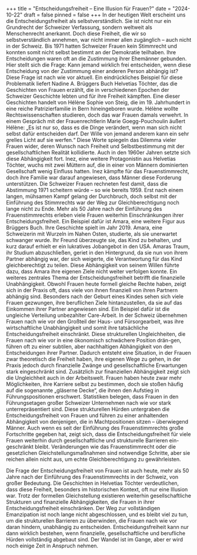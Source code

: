 +++
title = "Entscheidungsfreiheit – Eine Illusion für Frauen?"
date = "2024-10-22"
draft = false
pinned = false
+++
In der heutigen Welt erscheint uns die Entscheidungsfreiheit als selbstverständlich. Sie ist nicht nur ein Grundrecht der Schweizer Verfassung, sondern weltweit als Menschenrecht anerkannt. Doch diese Freiheit, die wir so selbstverständlich annehmen, war nicht immer allen zugänglich – auch nicht in der Schweiz. Bis 1971 hatten Schweizer Frauen kein Stimmrecht und konnten somit nicht selbst bestimmt an der Demokratie teilhaben. Ihre Entscheidungen waren oft an die Zustimmung ihrer Ehemänner gebunden. Hier stellt sich die Frage: Kann jemand wirklich frei entscheiden, wenn diese Entscheidung von der Zustimmung einer anderen Person abhängig ist? Diese Frage ist nach wie vor aktuell.
Ein eindrückliches Beispiel für diese Problematik liefert Nadine A. Brüggers Buch Helvetias Töchter, das die Geschichten von Frauen erzählt, die in verschiedenen Epochen der Schweizer Geschichte lebten und für ihre Freiheit kämpften. Eine dieser Geschichten handelt von Hélène Sophie von Steig, die im 19. Jahrhundert in eine reiche Patrizierfamilie in Bern hineingeboren wurde. Hélène wollte Rechtswissenschaften studieren, doch das war Frauen damals verwehrt. In einem Gespräch mit der Frauenrechtlerin Marie Goegg-Pouchoulin äußert Hélène: „Es ist nur so, dass es die Dinge verändert, wenn man sich nicht selbst dafür entscheiden darf. Der Wille von jemand anderem kann ein sehr grelles Licht auf sie werfen.“ Diese Worte spiegeln das Dilemma vieler Frauen wider, deren Wunsch nach Freiheit und Selbstbestimmung mit der gesellschaftlichen Realität kollidierte.
Auch in den 1960er Jahren setzte sich diese Abhängigkeit fort. Inez, eine weitere Protagonistin aus Helvetias Töchter, wuchs mit zwei Müttern auf, die in einer von Männern dominierten Gesellschaft wenig Einfluss hatten. Inez kämpfte für das Frauenstimmrecht, doch ihre Familie war darauf angewiesen, dass Männer diese Forderung unterstützen. Die Schweizer Frauen rechneten fest damit, dass die Abstimmung 1971 scheitern würde – so wie bereits 1959. Erst nach einem langen, mühsamen Kampf gelang der Durchbruch, doch selbst mit der Einführung des Stimmrechts war der Weg zur Gleichberechtigung noch lange nicht zu Ende.
Mehr als 50 Jahre nach der Einführung des Frauenstimmrechts erleben viele Frauen weiterhin Einschränkungen ihrer Entscheidungsfreiheit. Ein Beispiel dafür ist Amara, eine weitere Figur aus Brüggers Buch. Ihre Geschichte spielt im Jahr 2019. Amara, eine Schweizerin mit Wurzeln im Nahen Osten, studierte, als sie unerwartet schwanger wurde. Ihr Freund überzeugte sie, das Kind zu behalten, und kurz darauf erhielt er ein lukratives Jobangebot in den USA. Amaras Traum, ihr Studium abzuschließen, geriet in den Hintergrund, da sie nun von ihrem Partner abhängig war, der sich weigerte, die Verantwortung für das Kind gleichberechtigt zu teilen. Diese Abhängigkeit von seinem Willen führte dazu, dass Amara ihre eigenen Ziele nicht weiter verfolgen konnte.
Ein weiteres zentrales Thema der Entscheidungsfreiheit betrifft die finanzielle Unabhängigkeit. Obwohl Frauen heute formell gleiche Rechte haben, zeigt sich in der Praxis oft, dass viele von ihnen finanziell von ihren Partnern abhängig sind. Besonders nach der Geburt eines Kindes sehen sich viele Frauen gezwungen, ihre beruflichen Ziele hintanzustellen, da sie auf das Einkommen ihrer Partner angewiesen sind. Ein Beispiel dafür ist die ungleiche Verteilung unbezahlter Care-Arbeit. In der Schweiz übernehmen Frauen nach wie vor den Großteil der Haus- und Fürsorgearbeit, was ihre wirtschaftliche Unabhängigkeit und somit ihre tatsächliche Entscheidungsfreiheit einschränkt.
Diese strukturellen Ungleichheiten, die Frauen nach wie vor in eine ökonomisch schwächere Position drän-gen, führen oft zu einer subtilen, aber nachhaltigen Abhängigkeit von den Entscheidungen ihrer Partner. Dadurch entsteht eine Situation, in der Frauen zwar theoretisch die Freiheit haben, ihre eigenen Wege zu gehen, in der Praxis jedoch durch finanzielle Zwänge und gesellschaftliche Erwartungen stark eingeschränkt sind.
Zusätzlich zur finanziellen Abhängigkeit zeigt sich die Ungleichheit auch in der Arbeitswelt. Frauen haben heute zwar mehr Möglichkeiten, ihre Karriere selbst zu bestimmen, doch sie stoßen häufig auf die sogenannte „gläserne Decke“, die ihnen den Aufstieg in Führungspositionen erschwert. Statistiken belegen, dass Frauen in den Führungsetagen großer Schweizer Unternehmen nach wie vor stark unterrepräsentiert sind. Diese strukturellen Hürden untergraben die Entscheidungsfreiheit von Frauen und führen zu einer anhaltenden Abhängigkeit von denjenigen, die in Machtpositionen sitzen – überwiegend Männer.
Auch wenn es seit der Einführung des Frauenstimmrechts große Fortschritte gegeben hat, zeigt sich, dass die Entscheidungsfreiheit für viele Frauen weiterhin durch gesellschaftliche und strukturelle Barrieren ein-geschränkt bleibt. Veränderungen wie das Frauenstimmrecht oder die gesetzlichen Gleichstellungsmaßnahmen sind notwendige Schritte, aber sie reichen allein nicht aus, um echte Gleichberechtigung zu gewährleisten.

Die Frage der Entscheidungsfreiheit von Frauen ist auch heute, mehr als 50 Jahre nach der Einführung des Frauenstimmrechts in der Schweiz, von großer Bedeutung. Die Geschichten in Helvetias Töchter verdeutlichen, dass diese Freiheit, besonders im historischen Kontext, oft nur eine Illusion war. Trotz der formellen Gleichstellung existieren weiterhin gesellschaftliche Strukturen und finanzielle Abhängigkeiten, die Frauen in ihrer Entscheidungsfreiheit einschränken. Der Weg zur vollständigen Emanzipation ist noch lange nicht abgeschlossen, und es bleibt viel zu tun, um die strukturellen Barrieren zu überwinden, die Frauen nach wie vor daran hindern, unabhängig zu entscheiden. Entscheidungsfreiheit kann nur dann wirklich bestehen, wenn finanzielle, gesellschaftliche und berufliche Hürden vollständig abgebaut sind. Der Wandel ist im Gange, aber er wird noch einige Zeit in Anspruch nehmen.
